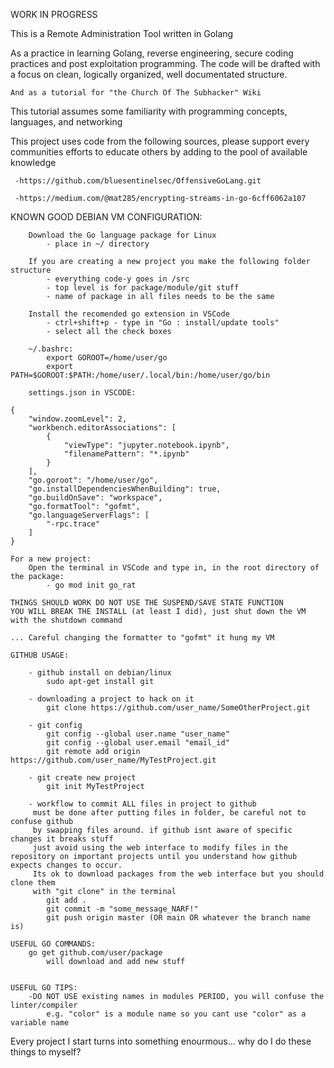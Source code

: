 
WORK IN PROGRESS

This is a Remote Administration Tool
written in Golang

As a practice in learning Golang, reverse engineering, secure coding 
practices and post exploitation programming. The code will be drafted 
with a focus on clean, logically organized, well documentated structure.

    And as a tutorial for "the Church Of The Subhacker" Wiki

This tutorial assumes some familiarity with programming concepts, languages, and networking

This project uses code from the following sources, please support every communities efforts to educate others by adding to the pool of available knowledge
     
     -https://github.com/bluesentinelsec/OffensiveGoLang.git

     -https://medium.com/@mat285/encrypting-streams-in-go-6cff6062a107



KNOWN GOOD DEBIAN VM CONFIGURATION:

        Download the Go language package for Linux
            - place in ~/ directory

        If you are creating a new project you make the following folder structure
            - everything code-y goes in /src
            - top level is for package/module/git stuff
            - name of package in all files needs to be the same

		Install the recomended go extension in VSCode
			- ctrl+shift+p - type in "Go : install/update tools"
			- select all the check boxes

		~/.bashrc:
            export GOROOT=/home/user/go
            export PATH=$GOROOT:$PATH:/home/user/.local/bin:/home/user/go/bin

		settings.json in VSCODE:

	{
    	"window.zoomLevel": 2,
    	"workbench.editorAssociations": [
        	{
            	"viewType": "jupyter.notebook.ipynb",
            	"filenamePattern": "*.ipynb"
        	}
    	],
    	"go.goroot": "/home/user/go",
    	"go.installDependenciesWhenBuilding": true,
    	"go.buildOnSave": "workspace",
    	"go.formatTool": "gofmt",
    	"go.languageServerFlags": [
        	"-rpc.trace"
      	]
	}

    For a new project:
	    Open the terminal in VSCode and type in, in the root directory of the package:
		    - go mod init go_rat

	THINGS SHOULD WORK DO NOT USE THE SUSPEND/SAVE STATE FUNCTION
	YOU WILL BREAK THE INSTALL (at least I did), just shut down the VM
	with the shutdown command

	... Careful changing the formatter to "gofmt" it hung my VM

    GITHUB USAGE:

        - github install on debian/linux
            sudo apt-get install git

        - downloading a project to hack on it
            git clone https://github.com/user_name/SomeOtherProject.git
        
        - git config 
            git config --global user.name "user_name"
            git config --global user.email "email_id"
            git remote add origin https://github.com/user_name/MyTestProject.git

        - git create new project
            git init MyTestProject

        - workflow to commit ALL files in project to github
         must be done after putting files in folder, be careful not to confuse github
         by swapping files around. if github isnt aware of specific changes it breaks stuff
         just avoid using the web interface to modify files in the repository on important projects until you understand how github expects changes to occur.
         Its ok to download packages from the web interface but you should clone them
         with "git clone" in the terminal
            git add .
            git commit -m "some_message_NARF!"
            git push origin master (OR main OR whatever the branch name is)

	USEFUL GO COMMANDS:
        go get github.com/user/package
            will download and add new stuff


	USEFUL GO TIPS:
		-DO NOT USE existing names in modules PERIOD, you will confuse the linter/compiler
			e.g. "color" is a module name so you cant use "color" as a variable name

Every project I start turns into something enourmous... why do I do these things to myself?